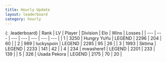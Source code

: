 ```yaml
---
title: Hourly Update
layout: leaderboard
category: hourly
---
```


{: .leaderboard}
| Rank | LV | Player | Division | Elo | Wins | Losses |
| --- | --- | --- | --- | --- | --- | --- |
| <span data-change="0">1</span> | 3250 | <span title="ID: 164871">Hungry YuYu</span> | LEGEND | <span data-change="9">2296</span> | <span data-change="2">204</span> | <span data-change="0">60</span> |
| <span data-change="0">2</span> | 989 | <span title="ID: 512212">luckyspoin</span> | LEGEND | <span data-change="0">2285</span> | <span data-change="0">95</span> | <span data-change="0">26</span> |
| <span data-change="0">3</span> | 1993 | <span title="ID: 353063">Sktima</span> | LEGEND | <span data-change="0">2233</span> | <span data-change="0">141</span> | <span data-change="0">42</span> |
| <span data-change="0">4</span> | 234 | <span title="ID: 725963">mwashere1</span> | LEGEND | <span data-change="8">2201</span> | <span data-change="1">233</span> | <span data-change="0">139</span> |
| <span data-change="0">5</span> | 326 | <span title="ID: 641994">Usada Pekora</span> | LEGEND | <span data-change="0">2175</span> | <span data-change="0">70</span> | <span data-change="0">20</span> |